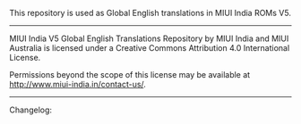 This repository is used as Global English translations in MIUI India ROMs V5.

---------------------------------------------------------------------------------------------

MIUI India V5 Global English Translations Repository by MIUI India and MIUI Australia is licensed under a Creative Commons Attribution 4.0 International License.

Permissions beyond the scope of this license may be available at http://www.miui-india.in/contact-us/.

---------------------------------------------------------------------------------------------

Changelog:<br>
